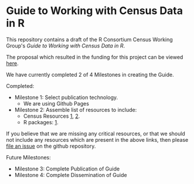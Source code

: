 Guide to Working with Census Data in R
===

This repository contains a draft of the R Consortium Census Working Group's _Guide to Working with Census Data in R_.

The proposal which resulted in the funding for this project can be viewed [here](initial-proposal.md).

We have currently completed 2 of 4 Milestones in creating the Guide.

Completed:
- Milestone 1: Select publication technology.
    - We are using Github Pages
- Milestone 2: Assemble list of resources to include:
    - Census Resources [1](https://github.com/RConsortium/censusguide/tree/master/training-resources), [2](https://github.com/RConsortium/censusguide/blob/master/census-links.md).
    - R packages: [1](https://github.com/RConsortium/censusguide/blob/master/r-packages.csv).

If you believe that we are missing any critical resources, or that we should not include any resources which are present in the above links, then please [file an issue](https://github.com/RConsortium/censusguide/issues) on the github repository.

Future Milestones:
- Milestone 3: Complete Publication of Guide
- Milestone 4: Complete Dissemination of Guide
